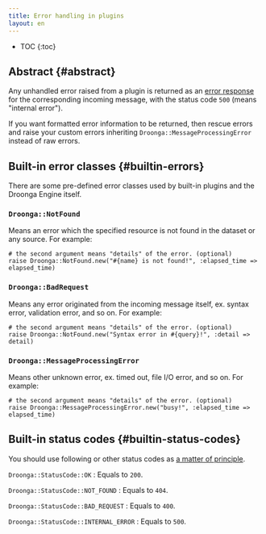 ```yaml
---
title: Error handling in plugins
layout: en
---
```


* TOC
{:toc}


## Abstract {#abstract}

Any unhandled error raised from a plugin is returned as an [error response][] for the corresponding incoming message, with the status code `500` (means "internal error").

If you want formatted error information to be returned, then rescue errors and raise your custom errors inheriting `Droonga::MessageProcessingError` instead of raw errors.


## Built-in error classes {#builtin-errors}

There are some pre-defined error classes used by built-in plugins and the Droonga Engine itself.

### `Droonga::NotFound`

Means an error which the specified resource is not found in the dataset or any source. For example:

    # the second argument means "details" of the error. (optional)
    raise Droonga::NotFound.new("#{name} is not found!", :elapsed_time => elapsed_time)

### `Droonga::BadRequest`

Means any error originated from the incoming message itself, ex. syntax error, validation error, and so on. For example:

    # the second argument means "details" of the error. (optional)
    raise Droonga::NotFound.new("Syntax error in #{query}!", :detail => detail)

### `Droonga::MessageProcessingError`

Means other unknown error, ex. timed out, file I/O error, and so on. For example:

    # the second argument means "details" of the error. (optional)
    raise Droonga::MessageProcessingError.new("busy!", :elapsed_time => elapsed_time)


## Built-in status codes {#builtin-status-codes}

You should use following or other status codes as [a matter of principle](../../message/#error-status).

`Droonga::StatusCode::OK`
: Equals to `200`.

`Droonga::StatusCode::NOT_FOUND`
: Equals to `404`.

`Droonga::StatusCode::BAD_REQUEST`
: Equals to `400`.

`Droonga::StatusCode::INTERNAL_ERROR`
: Equals to `500`.


  [error response]: ../../message/#error
